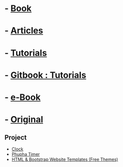 # - [Book](https://dragon-library.github.io/library/book/)
# - [Articles](https://dragon-library.github.io/library/docs/articles/)
# - [Tutorials](https://dragon-library.github.io/library/tutorials/)
# - [Gitbook : Tutorials](https://yo-sarawut.gitbook.io/tutorials/)
# - [e-Book](https://github.com/dragon-library/library/tree/master/e-book)

# - [Original](https://dragon_e-library.gitlab.io/knowledge_base/)

## Project
- [Clock](https://dragon-library.github.io/library/Project/Time/tablet/)
- [Phupha Timer](https://ecs-support.github.io/knowledge-center/single-page/countdown/)
- [HTML & Bootstrap Website Templates (Free Themes)](https://colorlib.com/wp/themes/)


